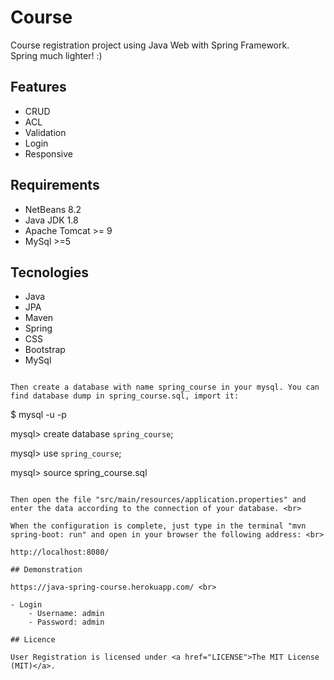 # Course

Course registration project using Java Web with Spring Framework.<br>
Spring much lighter! :)

## Features

- CRUD
- ACL
- Validation
- Login
- Responsive

## Requirements

- NetBeans 8.2
- Java JDK 1.8
- Apache Tomcat >= 9
- MySql >=5

## Tecnologies

- Java
- JPA
- Maven
- Spring
- CSS
- Bootstrap
- MySql





```

Then create a database with name spring_course in your mysql. You can find database dump in spring_course.sql, import it:

```
$ mysql -u <your user> -p <your password>

mysql> create database `spring_course`;

mysql> use `spring_course`;

mysql> source spring_course.sql

```

Then open the file "src/main/resources/application.properties" and enter the data according to the connection of your database. <br>

When the configuration is complete, just type in the terminal "mvn spring-boot: run" and open in your browser the following address: <br>

http://localhost:8080/

## Demonstration

https://java-spring-course.herokuapp.com/ <br>

- Login
    - Username: admin
    - Password: admin

## Licence

User Registration is licensed under <a href="LICENSE">The MIT License (MIT)</a>.

